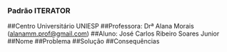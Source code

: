 
### Padrão ITERATOR
##Centro Universitário UNIESP
##Professora: Drª Alana Morais (alanamm.prof@gmail.com)
##Aluno: José Carlos Ribeiro Soares Junior
##Nome
##Problema
##Solução
##Consequências
